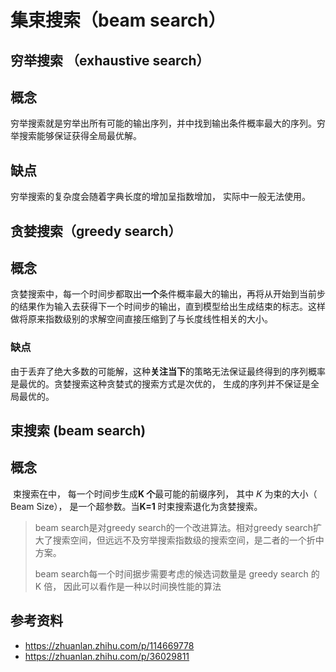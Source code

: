 # 集束搜索（beam search）

## 穷举搜索 （exhaustive search）

## 概念

穷举搜索就是穷举出所有可能的输出序列，并中找到输出条件概率最大的序列。穷举搜索能够保证获得全局最优解。

## 缺点

穷举搜索的复杂度会随着字典长度的增加呈指数增加， 实际中一般无法使用。

## 贪婪搜索（greedy  search）

## 概念

贪婪搜索中，每一个时间步都取出**一个**条件概率最大的输出，再将从开始到当前步的结果作为输入去获得下一个时间步的输出，直到模型给出生成结束的标志。这样做将原来指数级别的求解空间直接压缩到了与长度线性相关的大小。

### 缺点

由于丢弃了绝大多数的可能解，这种**关注当下**的策略无法保证最终得到的序列概率是最优的。贪婪搜索这种贪婪式的搜索方式是次优的， 生成的序列并不保证是全局最优的。

## 束搜索  (beam search)

## 概念

​	 束搜索在中， 每一个时间步生成**K 个**最可能的前缀序列， 其中 𝐾 为束的大小（ Beam Size）， 是一个超参数。当**K=1** 时束搜索退化为贪婪搜索。 

> beam search是对greedy search的一个改进算法。相对greedy search扩大了搜索空间，但远远不及穷举搜索指数级的搜索空间，是二者的一个折中方案。
>
>  beam search每一个时间据步需要考虑的候选词数量是 greedy search 的 K 倍， 因此可以看作是一种以时间换性能的算法

## 参考资料

* https://zhuanlan.zhihu.com/p/114669778
* https://zhuanlan.zhihu.com/p/36029811